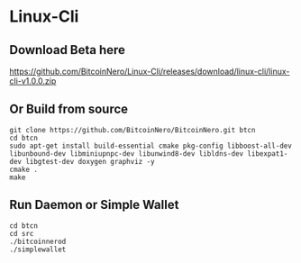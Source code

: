 # Linux-Cli

## Download Beta here
https://github.com/BitcoinNero/Linux-Cli/releases/download/linux-cli/linux-cli-v1.0.0.zip

## Or Build from source
```
git clone https://github.com/BitcoinNero/BitcoinNero.git btcn
cd btcn
sudo apt-get install build-essential cmake pkg-config libboost-all-dev libunbound-dev libminiupnpc-dev libunwind8-dev libldns-dev libexpat1-dev libgtest-dev doxygen graphviz -y
cmake .
make
```

## Run Daemon or Simple Wallet
```
cd btcn
cd src
./bitcoinnerod
./simplewallet
```
